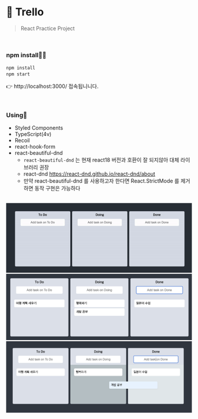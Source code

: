 # 🔖 Trello

> React Practice Project

<br />

### npm install🧚‍♂️

```bash
npm install
npm start
```

👉 http://localhost:3000/ 접속됩니니다.

<br />

### Using🥷

- Styled Components
- TypeScript(4v)
- Recoil
- react-hook-form
- react-beautiful-dnd
  - `react-beautiful-dnd` 는 현재 react18 버전과 호환이 잘 되지않아 대체 라이브러리 권장
  - react-dnd https://react-dnd.github.io/react-dnd/about
  - 만약 react-beautiful-dnd 를 사용하고자 한다면 React.StrictMode 를 제거하면 동작 구현은 가능하다

<br />

<img src="./docs/images/result_video.gif" alt="작업 결과 영상" width="700" />

<img src="./docs/images/img.png" alt="작업 결과 이미지_1" width="700" />

<img src="./docs/images/img2.png" alt="작업 결과 이미지_2" width="700" />
